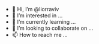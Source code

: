 - 👋 Hi, I’m @liorraviv
- 👀 I’m interested in ...
- 🌱 I’m currently learning ...
- 💞️ I’m looking to collaborate on ...
- 📫 How to reach me ...

<!---
liorraviv/liorraviv is a ✨ special ✨ repository because its `README.md` (this file) appears on your GitHub profile.
You can click the Preview link to take a look at your changes.
--->
